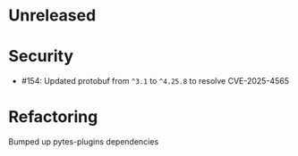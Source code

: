 # Unreleased

# Security

* #154: Updated protobuf from `^3.1` to  `^4.25.8` to resolve CVE-2025-4565

# Refactoring

Bumped up pytes-plugins dependencies

